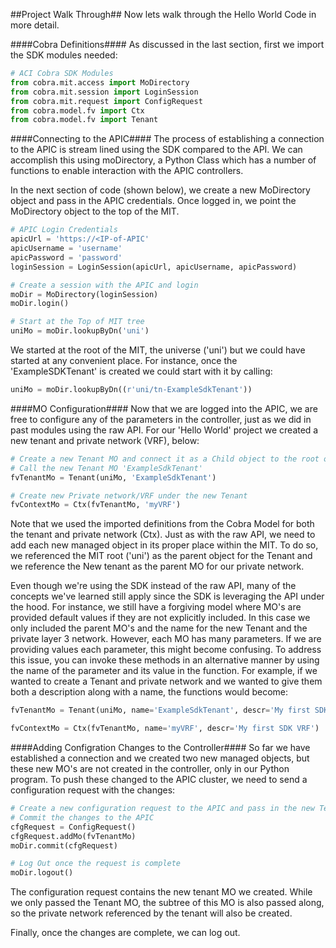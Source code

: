 ##Project Walk Through##
Now lets walk through the Hello World Code in more detail.

####Cobra Definitions####
As discussed in the last section, first we import the SDK modules needed:
```python
# ACI Cobra SDK Modules
from cobra.mit.access import MoDirectory
from cobra.mit.session import LoginSession
from cobra.mit.request import ConfigRequest
from cobra.model.fv import Ctx
from cobra.model.fv import Tenant
``` 

####Connecting to the APIC####
The process of establishing a connection to the APIC is stream lined using the SDK compared to the API. We can accomplish this using moDirectory, a Python Class which has a number of functions to enable interaction with the APIC controllers.

In the next section of code (shown below), we create a new MoDirectory object and pass in the APIC credentials.  Once logged in, we point the MoDirectory object to the top of the MIT.
```python
# APIC Login Credentials
apicUrl = 'https://<IP-of-APIC'
apicUsername = 'username'
apicPassword = 'password'
loginSession = LoginSession(apicUrl, apicUsername, apicPassword)

# Create a session with the APIC and login
moDir = MoDirectory(loginSession)
moDir.login()

# Start at the Top of MIT tree 
uniMo = moDir.lookupByDn('uni')
```

We started at the root of the MIT, the universe ('uni') but we could have started at any convenient place.  For instance, once the 'ExampleSDKTenant' is created we could start with it by calling:
```python
uniMo = moDir.lookupByDn((r'uni/tn-ExampleSdkTenant'))
```

####MO Configuration####
Now that we are logged into the APIC, we are free to configure any of the parameters in the controller, just as we did in past modules using the raw API. For our 'Hello World' project we created a new tenant and private network (VRF), below:

```python
# Create a new Tenant MO and connect it as a Child object to the root of the MIM
# Call the new Tenant MO 'ExampleSdkTenant'
fvTenantMo = Tenant(uniMo, 'ExampleSdkTenant')

# Create new Private network/VRF under the new Tenant
fvContextMo = Ctx(fvTenantMo, 'myVRF')
```

Note that we used the imported definitions from the Cobra Model for both the tenant and private network (Ctx).  Just as with the raw API, we need to add each new managed object in its proper place within the MIT.  To do so, we referenced the MIT root ('uni') as the parent object for the Tenant and we reference the New tenant as the parent MO for our private network.

Even though we're using the SDK instead of the raw API, many of the concepts we've learned still apply since the SDK is leveraging the API under the hood. For instance, we still have a forgiving model where MO's are provided default values if they are not explicitly included.  In this case we only included the parent MO's and the name for the new Tenant and the private layer 3 network.  However, each MO has many parameters. If we are providing values each parameter, this might become confusing.  To address this issue, you can invoke these methods in an alternative manner by using the name of the parameter and its value in the function. For example, if we wanted to create a Tenant and private network and we wanted to give them both a description along with a name, the functions would become:
```python
fvTenantMo = Tenant(uniMo, name='ExampleSdkTenant', descr='My first SDK Tenant')

fvContextMo = Ctx(fvTenantMo, name='myVRF', descr='My first SDK VRF')
```

####Adding Configration Changes to the Controller####
So far we have established a connection and we created two new managed objects, but these new MO's are not created in the controller, only in our Python program.  To push these changed to the APIC cluster, we need to send a configuration request with the changes:

```python
# Create a new configuration request to the APIC and pass in the new Tenant MO (including its children MOs)
# Commit the changes to the APIC
cfgRequest = ConfigRequest()
cfgRequest.addMo(fvTenantMo)
moDir.commit(cfgRequest)

# Log Out once the request is complete
moDir.logout()
```

The configuration request contains the new tenant MO we created.  While we only passed the Tenant MO, the subtree of this MO is also passed along, so the private network referenced by the tenant will also be created.  

Finally, once the changes are complete, we can log out.